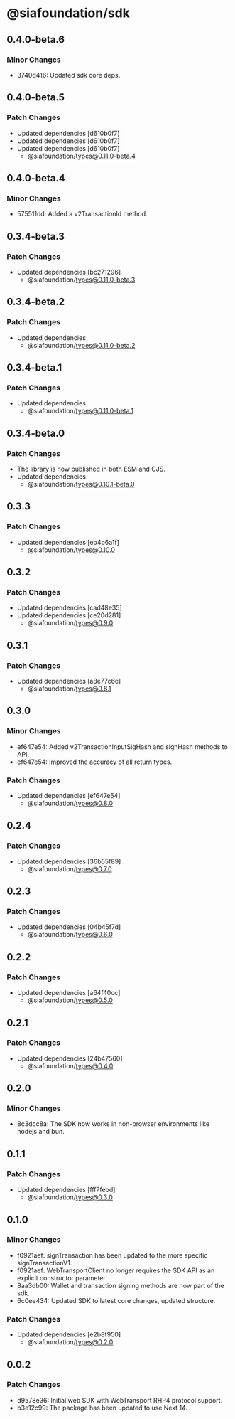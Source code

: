 # @siafoundation/sdk

## 0.4.0-beta.6

### Minor Changes

- 3740d416: Updated sdk core deps.

## 0.4.0-beta.5

### Patch Changes

- Updated dependencies [d610b0f7]
- Updated dependencies [d610b0f7]
- Updated dependencies [d610b0f7]
  - @siafoundation/types@0.11.0-beta.4

## 0.4.0-beta.4

### Minor Changes

- 575511dd: Added a v2TransactionId method.

## 0.3.4-beta.3

### Patch Changes

- Updated dependencies [bc271296]
  - @siafoundation/types@0.11.0-beta.3

## 0.3.4-beta.2

### Patch Changes

- Updated dependencies
  - @siafoundation/types@0.11.0-beta.2

## 0.3.4-beta.1

### Patch Changes

- Updated dependencies
  - @siafoundation/types@0.11.0-beta.1

## 0.3.4-beta.0

### Patch Changes

- The library is now published in both ESM and CJS.
- Updated dependencies
  - @siafoundation/types@0.10.1-beta.0

## 0.3.3

### Patch Changes

- Updated dependencies [eb4b6a1f]
  - @siafoundation/types@0.10.0

## 0.3.2

### Patch Changes

- Updated dependencies [cad48e35]
- Updated dependencies [ce20d281]
  - @siafoundation/types@0.9.0

## 0.3.1

### Patch Changes

- Updated dependencies [a8e77c6c]
  - @siafoundation/types@0.8.1

## 0.3.0

### Minor Changes

- ef647e54: Added v2TransactionInputSigHash and signHash methods to API.
- ef647e54: Improved the accuracy of all return types.

### Patch Changes

- Updated dependencies [ef647e54]
  - @siafoundation/types@0.8.0

## 0.2.4

### Patch Changes

- Updated dependencies [36b55f89]
  - @siafoundation/types@0.7.0

## 0.2.3

### Patch Changes

- Updated dependencies [04b45f7d]
  - @siafoundation/types@0.6.0

## 0.2.2

### Patch Changes

- Updated dependencies [a64f40cc]
  - @siafoundation/types@0.5.0

## 0.2.1

### Patch Changes

- Updated dependencies [24b47560]
  - @siafoundation/types@0.4.0

## 0.2.0

### Minor Changes

- 8c3dcc8a: The SDK now works in non-browser environments like nodejs and bun.

## 0.1.1

### Patch Changes

- Updated dependencies [fff7febd]
  - @siafoundation/types@0.3.0

## 0.1.0

### Minor Changes

- f0921aef: signTransaction has been updated to the more specific signTransactionV1.
- f0921aef: WebTransportClient no longer requires the SDK API as an explicit constructor parameter.
- 8aa3db00: Wallet and transaction signing methods are now part of the sdk.
- 6c0ee434: Updated SDK to latest core changes, updated structure.

### Patch Changes

- Updated dependencies [e2b8f950]
  - @siafoundation/types@0.2.0

## 0.0.2

### Patch Changes

- d9578e36: Initial web SDK with WebTransport RHP4 protocol support.
- b3e12c99: The package has been updated to use Next 14.

